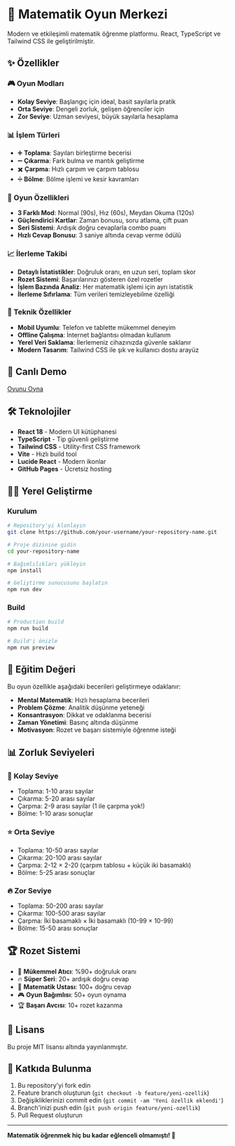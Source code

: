 # 🧮 Matematik Oyun Merkezi

Modern ve etkileşimli matematik öğrenme platformu. React, TypeScript ve Tailwind CSS ile geliştirilmiştir.

## ✨ Özellikler

### 🎮 Oyun Modları
- **Kolay Seviye**: Başlangıç için ideal, basit sayılarla pratik
- **Orta Seviye**: Dengeli zorluk, gelişen öğrenciler için  
- **Zor Seviye**: Uzman seviyesi, büyük sayılarla hesaplama

### 📊 İşlem Türleri
- ➕ **Toplama**: Sayıları birleştirme becerisi
- ➖ **Çıkarma**: Fark bulma ve mantık geliştirme
- ✖️ **Çarpma**: Hızlı çarpım ve çarpım tablosu
- ➗ **Bölme**: Bölme işlemi ve kesir kavramları

### 🎯 Oyun Özellikleri
- **3 Farklı Mod**: Normal (90s), Hız (60s), Meydan Okuma (120s)
- **Güçlendirici Kartlar**: Zaman bonusu, soru atlama, çift puan
- **Seri Sistemi**: Ardışık doğru cevaplarla combo puanı
- **Hızlı Cevap Bonusu**: 3 saniye altında cevap verme ödülü

### 📈 İlerleme Takibi
- **Detaylı İstatistikler**: Doğruluk oranı, en uzun seri, toplam skor
- **Rozet Sistemi**: Başarılarınızı gösteren özel rozetler
- **İşlem Bazında Analiz**: Her matematik işlemi için ayrı istatistik
- **İlerleme Sıfırlama**: Tüm verileri temizleyebilme özelliği

### 📱 Teknik Özellikler
- **Mobil Uyumlu**: Telefon ve tablette mükemmel deneyim
- **Offline Çalışma**: İnternet bağlantısı olmadan kullanım
- **Yerel Veri Saklama**: İlerlemeniz cihazınızda güvenle saklanır
- **Modern Tasarım**: Tailwind CSS ile şık ve kullanıcı dostu arayüz

## 🚀 Canlı Demo

[Oyunu Oyna](https://your-username.github.io/your-repository-name/)

## 🛠️ Teknolojiler

- **React 18** - Modern UI kütüphanesi
- **TypeScript** - Tip güvenli geliştirme
- **Tailwind CSS** - Utility-first CSS framework
- **Vite** - Hızlı build tool
- **Lucide React** - Modern ikonlar
- **GitHub Pages** - Ücretsiz hosting

## 🏃‍♂️ Yerel Geliştirme

### Kurulum
```bash
# Repository'yi klonlayın
git clone https://github.com/your-username/your-repository-name.git

# Proje dizinine gidin
cd your-repository-name

# Bağımlılıkları yükleyin
npm install

# Geliştirme sunucusunu başlatın
npm run dev
```

### Build
```bash
# Production build
npm run build

# Build'i önizle
npm run preview
```

## 🎯 Eğitim Değeri

Bu oyun özellikle aşağıdaki becerileri geliştirmeye odaklanır:

- **Mental Matematik**: Hızlı hesaplama becerileri
- **Problem Çözme**: Analitik düşünme yeteneği  
- **Konsantrasyon**: Dikkat ve odaklanma becerisi
- **Zaman Yönetimi**: Basınç altında düşünme
- **Motivasyon**: Rozet ve başarı sistemiyle öğrenme isteği

## 📊 Zorluk Seviyeleri

### 🌱 Kolay Seviye
- Toplama: 1-10 arası sayılar
- Çıkarma: 5-20 arası sayılar
- Çarpma: 2-9 arası sayılar (1 ile çarpma yok!)
- Bölme: 1-10 arası sonuçlar

### ⭐ Orta Seviye  
- Toplama: 10-50 arası sayılar
- Çıkarma: 20-100 arası sayılar
- Çarpma: 2-12 × 2-20 (çarpım tablosu + küçük iki basamaklı)
- Bölme: 5-25 arası sonuçlar

### 🔥 Zor Seviye
- Toplama: 50-200 arası sayılar
- Çıkarma: 100-500 arası sayılar  
- Çarpma: İki basamaklı × İki basamaklı (10-99 × 10-99)
- Bölme: 15-50 arası sonuçlar

## 🏆 Rozet Sistemi

- 🎯 **Mükemmel Atıcı**: %90+ doğruluk oranı
- 🔥 **Süper Seri**: 20+ ardışık doğru cevap
- 👑 **Matematik Ustası**: 100+ doğru cevap
- 🎮 **Oyun Bağımlısı**: 50+ oyun oynama
- 🏆 **Başarı Avcısı**: 10+ rozet kazanma

## 📄 Lisans

Bu proje MIT lisansı altında yayınlanmıştır.

## 🤝 Katkıda Bulunma

1. Bu repository'yi fork edin
2. Feature branch oluşturun (`git checkout -b feature/yeni-ozellik`)
3. Değişikliklerinizi commit edin (`git commit -am 'Yeni özellik eklendi'`)
4. Branch'inizi push edin (`git push origin feature/yeni-ozellik`)
5. Pull Request oluşturun

---

**Matematik öğrenmek hiç bu kadar eğlenceli olmamıştı! 🎉**
